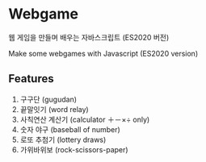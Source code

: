 # Webgame
웹 게임을 만들며 배우는 자바스크립트 (ES2020 버전)

Make some webgames with Javascript (ES2020 version)

## Features
1. 구구단 (gugudan)
2. 끝말잇기 (word relay)
3. 사칙연산 계산기 (calculator ＋－×÷ only)
4. 숫자 야구 (baseball of number)
5. 로또 추첨기 (lottery draws)
6. 가위바위보 (rock-scissors-paper)

